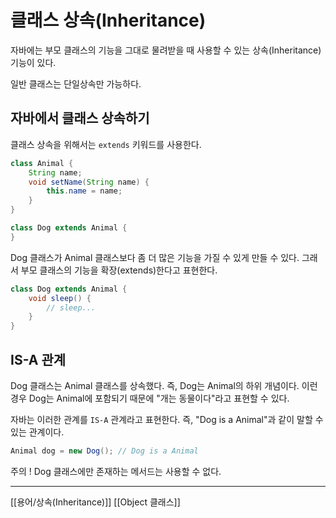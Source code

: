 # 클래스 상속(Inheritance)
자바에는 부모 클래스의 기능을 그대로 물려받을 때 사용할 수 있는 상속(Inheritance) 기능이 있다.

일반 클래스는 단일상속만 가능하다.

## 자바에서 클래스 상속하기
클래스 상속을 위해서는 `extends` 키워드를 사용한다.
```java
class Animal {
	String name;
	void setName(String name) {
		this.name = name;
	}
}

class Dog extends Animal {
}

```

Dog 클래스가 Animal 클래스보다 좀 더 많은 기능을 가질 수 있게 만들 수 있다. 그래서 부모 클래스의 기능을 확장(extends)한다고 표현한다.
```java
class Dog extends Animal {
	void sleep() {
		// sleep...
	}
}
```

## IS-A 관계
Dog 클래스는 Animal 클래스를 상속했다. 즉, Dog는 Animal의 하위 개념이다. 이런 경우 Dog는 Animal에 포함되기 때문에 "개는 동물이다"라고 표현할 수 있다.

자바는 이러한 관계를 `IS-A` 관계라고 표현한다.
즉, "Dog is a Animal"과 같이 말할 수 있는 관계이다.
```java
Animal dog = new Dog(); // Dog is a Animal
```

주의 !
Dog 클래스에만 존재하는 메서드는 사용할 수 없다.

---
[[용어/상속(Inheritance)]]
[[Object 클래스]]
